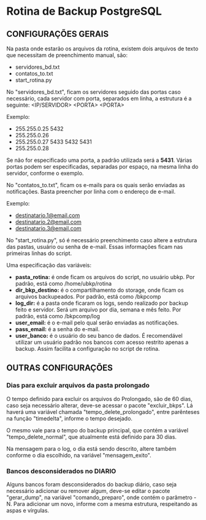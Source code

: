 # Rotina de Backup PostgreSQL

## CONFIGURAÇÕES GERAIS
Na pasta onde estarão os arquivos da rotina, existem dois arquivos de texto que necessitam de preenchimento manual, são:

* servidores_bd.txt
* contatos_to.txt
* start_rotina.py

No "servidores_bd.txt", ficam os servidores seguido das portas caso necessário, cada servidor com porta, separados em linha, a estrutura é a seguinte: \<IP/SERVIDOR\> \<PORTA\> \<PORTA\>

Exemplo:

* 255.255.0.25 5432
* 255.255.0.26
* 255.255.0.27 5433 5432 5431
* 255.255.0.28

Se não for especificado uma porta, a padrão utilizada será a **5431**. Várias portas podem ser especificadas, separadas por espaço, na mesma linha do servidor, conforme o exemplo.

No "contatos_to.txt", ficam os e-mails para os quais serão enviadas as notificações. Basta preencher por linha com o endereço de e-mail.

Exemplo:

* destinatario.1@email.com
* destinatario.2@email.com
* destinatario.3@email.com

No "start_rotina.py", só é necessário preenchimento caso altere a estrutura das pastas, usuário ou senha de e-mail. Essas informações ficam nas primeiras linhas do script.

Uma especificação das variáveis:

* **pasta_rotina:** é onde ficam os arquivos do script, no usuário ubkp. Por padrão, está como /home/ubkp/rotina
* **dir_bkp_destino:** é o compartilhamento do storage, onde ficam os arquivos backupeados. Por padrão, está como /bkpcomp
* **log_dir:** é a pasta onde ficaram os logs, sendo realizado por backup feito e servidor. Será um arquivo por dia, semana e mês feito. Por padrão, está como /bkpcomp/log
* **user_email:** é o e-mail pelo qual serão enviadas as notificações.
* **pass_email:** é a senha do e-mail.
* **user_banco:** é o usuário do seu banco de dados. É recomendável utilizar um usuário padrão nos bancos com acesso restrito apenas a backup. Assim facilita a configuração no script de rotina.

## OUTRAS CONFIGURAÇÕES
### Dias para excluir arquivos da pasta prolongado
O tempo definido para excluir os arquivos do Prolongado, são de 60 dias, caso seja necessário alterar, deve-se acessar o pacote "excluir_bkps". Lá haverá uma variável chamada "tempo_delete_prolongado", entre parênteses na função "timedelta", informe o tempo desejado.

O mesmo vale para o tempo do backup principal, que contém a variável "tempo_delete_normal", que atualmente está definido para 30 dias.

Na mensagem para o log, o dia está sendo descrito, altere também conforme o dia escolhido, na variável "mensagem_exito".

### Bancos desconsiderados no DIARIO
Alguns bancos foram desconsiderados do backup diário, caso seja necessário adicionar ou remover algum, deve-se editar o pacote "gerar_dump", na variável "comando_preparo", onde contém o parâmetro -N. Para adicionar um novo, informe com a mesma estrutura, respeitando as aspas e vírgulas.
